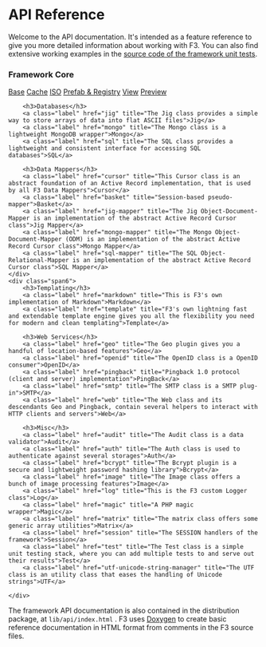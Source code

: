 # API Reference

Welcome to the API documentation. It's intended as a feature reference to give you more detailed information about working with F3.
You can also find extensive working examples in the [source code of the framework unit tests](https://github.com/bcosca/fatfree/tree/dev/app).

<div class="row-fluid pb25 ref">
    <div class="span6">
        <h3>Framework Core</h3>
        <a class="label" href="base" title="The Base class represents the framework core">Base</a>
        <a class="label" href="cache" title="F3 Multi protocols Cache engine">Cache</a>
        <a class="label" href="iso" title="The ISO class provides a list of ISO codes of languages  and countries">ISO</a>
        <a class="label" href="prefab-registry" title="Prefab is a factory wrapper for singleton classes">Prefab & Registry</a>
        <a class="label" href="view" title="The View is responsible for rendering PHP views in MVC parlance">View</a>
        <a class="label" href="preview" title="The Preview class is a lightweight template engine class that extends the View class">Preview</a>

        <h3>Databases</h3>
        <a class="label" href="jig" title="The Jig class provides a simple way to store arrays of data into flat ASCII files">Jig</a>
        <a class="label" href="mongo" title="The Mongo class is a lightweight MongoDB wrapper">Mongo</a>
        <a class="label" href="sql" title="The SQL class provides a lightweight and consistent interface for accessing SQL databases">SQL</a>

        <h3>Data Mappers</h3>
        <a class="label" href="cursor" title="This Cursor class is an abstract foundation of an Active Record implementation, that is used by all F3 Data Mappers">Cursor</a>
        <a class="label" href="basket" title="Session-based pseudo-mapper">Basket</a>
        <a class="label" href="jig-mapper" title="The Jig Object-Document-Mapper is an implementation of the abstract Active Record Cursor class">Jig Mapper</a>
        <a class="label" href="mongo-mapper" title="The Mongo Object-Document-Mapper (ODM) is an implementation of the abstract Active Record Cursor class">Mongo Mapper</a>
        <a class="label" href="sql-mapper" title="The SQL Object-Relational-Mapper is an implementation of the abstract Active Record Cursor class">SQL Mapper</a>
    </div>
    <div class="span6">
        <h3>Templating</h3>
        <a class="label" href="markdown" title="This is F3's own implementation of Markdown">Markdown</a>
        <a class="label" href="template" title="F3's own lightning fast and extendable template engine gives you all the flexibility you need for modern and clean templating">Template</a>

        <h3>Web Services</h3>
        <a class="label" href="geo" title="The Geo plugin gives you a handful of location-based features">Geo</a>
        <a class="label" href="openid" title="The OpenID class is a OpenID consumer">OpenID</a>
        <a class="label" href="pingback" title="Pingback 1.0 protocol (client and server) implementation">PingBack</a>
        <a class="label" href="smtp" title="The SMTP class is a SMTP plug-in">SMTP</a>
        <a class="label" href="web" title="The Web class and its descendants Geo and Pingback, contain several helpers to interact with HTTP clients and servers">Web</a>

        <h3>Misc</h3>
        <a class="label" href="audit" title="The Audit class is a data validator">Audit</a>
        <a class="label" href="auth" title="The Auth class is used to authenticate against several storages">Auth</a>
        <a class="label" href="bcrypt" title="The Bcrypt plugin is a secure and lightweight password hashing library">Bcrypt</a>
        <a class="label" href="image" title="The Image class offers a bunch of image processing features">Image</a>
        <a class="label" href="log" title="This is the F3 custom Logger class">Log</a>
        <a class="label" href="magic" title="A PHP magic wrapper">Magic</a>
        <a class="label" href="matrix" title="The matrix class offers some generic array utilities">Matrix</a>
        <a class="label" href="session" title="The SESSION handlers of the framework">Session</a>
        <a class="label" href="test" title="The Test class is a simple unit testing stack, where you can add multiple tests to and serve out their results">Test</a>
        <a class="label" href="utf-unicode-string-manager" title="The UTF class is an utility class that eases the handling of Unicode strings">UTF</a>

    </div>
</div>


The framework API documentation is also contained in the distribution package, at `lib/api/index.html` . F3 uses [Doxygen](http://www.stack.nl/~dimitri/doxygen/ "Doxygen is a tool for generating documentation from annotated source code") to create basic reference documentation in HTML format from comments in the F3 source files.
